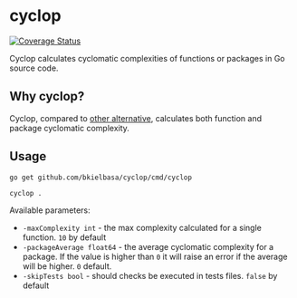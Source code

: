 # cyclop

[![Coverage Status](https://coveralls.io/repos/github/bkielbasa/cyclop/badge.svg?branch=master)](https://coveralls.io/github/bkielbasa/cyclop?branch=master)

Cyclop calculates cyclomatic complexities of functions or packages in Go source code.

## Why cyclop?

Cyclop, compared to [other alternative](https://github.com/fzipp/gocyclo), calculates both function and package cyclomatic complexity.

## Usage

```
go get github.com/bkielbasa/cyclop/cmd/cyclop

cyclop .
```

Available parameters:
* `-maxComplexity int` - the max complexity calculated for a single function. `10` by default
* `-packageAverage float64` - the average cyclomatic complexity for a package. If the value is higher than `0` it will raise an error if the average will be higher. `0` default. 
* `-skipTests bool` - should checks be executed in tests files. `false` by default
